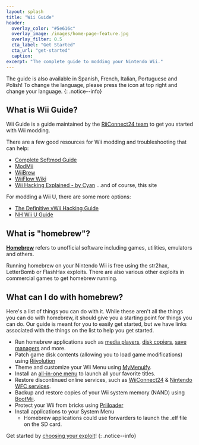 ```yaml
---
layout: splash
title: "Wii Guide"
header:
  overlay_color: "#5e616c"
  overlay_image: /images/home-page-feature.jpg
  overlay_filter: 0.5
  cta_label: "Get Started"
  cta_url: "get-started"
  caption:
excerpt: "The complete guide to modding your Nintendo Wii."
---
```


The guide is also available in Spanish, French, Italian, Portuguese and Polish! To change the language, please press the icon at top right and change your language.
{: .notice--info}

## What is Wii Guide?

Wii Guide is a guide maintained by the [RiiConnect24 team](https://rc24.xyz) to get you started with Wii modding.

There are a few good resources for Wii modding and troubleshooting that can help:

- [Complete Softmod Guide](https://sites.google.com/site/completesg/)
- [ModMii](http://modmii.000webhostapp.com/)
- [WiiBrew](https://wiibrew.org/)
- [WiiFlow Wiki](https://sites.google.com/site/wiiflowiki4/)
- [Wii Hacking Explained - by Cyan](https://gbatemp.net/threads/wii-hacking-explained.501605/)
...and of course, this site

For modding a Wii U, there are some more options:
- [The Definitive vWii Hacking Guide](https://gbatemp.net/threads/the-definitive-vwii-hacking-guide.425852/)
- [NH Wii U Guide](https://wiiuguide.xyz)

## What is "homebrew"?

[**Homebrew**](https://en.wikipedia.org/wiki/List_of_homebrew_video_games) refers to unofficial software including games, utilities, emulators and others.

Running homebrew on your Nintendo Wii is free using the str2hax, LetterBomb or FlashHax exploits. There are also various other exploits in commercial games to get homebrew running.

## What can I do with homebrew?

Here's a list of things you can do with it. While these aren't all the things you can do with homebrew, it should give you a starting point for things you can do. Our guide is meant for you to easily get started, but we have links associated with the things on the list to help you get started.

- Run homebrew applications such as [media players](http://www.wiimc.org/), [disk copiers](/dump-games), [save managers](https://sourceforge.net/projects/savegame-manager-gx/files/HBC_SetUp_R127.zip/download) and more.
- Patch game disk contents (allowing you to load game modifications) using [Riivolution](http://www.wiibrew.org/wiki/Riivolution)
- Theme and customize your Wii Menu using [MyMenuify](/themes).
- Install an [all-in-one menu](https://gbatemp.net/threads/wiiflow-lite.422685/) to launch all your favorite titles.
- Restore discontinued online services, such as [WiiConnect24](/riiconnect24) & [Nintendo WFC services](wiimmfi).
- Backup and restore copies of your Wii system memory (NAND) using [BootMii](http://bootmii.org).
- Protect your Wii from bricks using [Priiloader](https://wii.guide/priiloader)
- Install applications to your System Menu
   - Homebrew applications could use forwarders to launch the .elf file on the SD card.

Get started by [choosing your exploit](get-started)!
{: .notice--info}